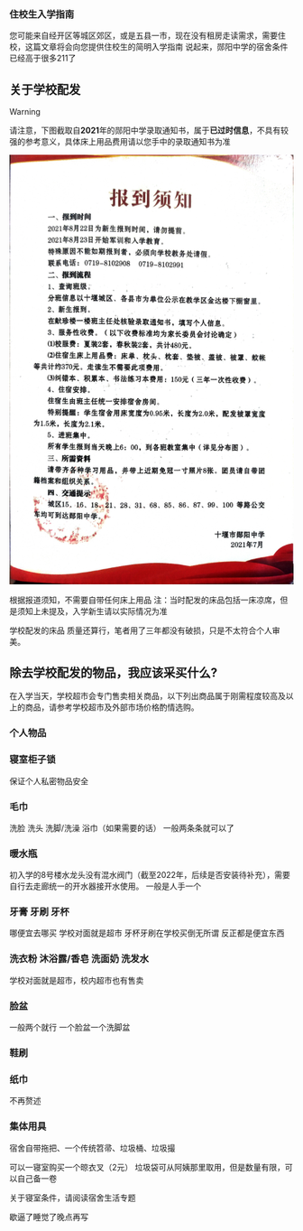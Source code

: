 ### 住校生入学指南

您可能来自经开区等城区郊区，或是五县一市，现在没有租房走读需求，需要住校，这篇文章将会向您提供住校生的简明入学指南
说起来，郧阳中学的宿舍条件已经高于很多211了

## 关于学校配发
> [!WARNING]
> 请注意，下图截取自**2021**年的郧阳中学录取通知书，属于**已过时信息**，不具有较强的参考意义，具体床上用品费用请以您手中的录取通知书为准

![报道须知](./notice.jpg)

根据报道须知，不需要自带任何床上用品
注：当时配发的床品包括一床凉席，但是须知上未提及，入学新生请以实际情况为准

学校配发的床品 质量还算行，笔者用了三年都没有破损，只是不太符合个人审美。

## 除去学校配发的物品，我应该采买什么?
在入学当天，学校超市会专门售卖相关商品，以下列出商品属于刚需程度较高及以上的商品，请参考学校超市及外部市场价格酌情选购。

### 个人物品

### 寝室柜子锁
保证个人私密物品安全

### 毛巾
洗脸 洗头 洗脚/洗澡 浴巾（如果需要的话）
一般两条条就可以了

### 暖水瓶
初入学的8号楼水龙头没有混水阀门（截至2022年，后续是否安装待补充），需要自行去走廊统一的开水器接开水使用。
一般是人手一个

### 牙膏 牙刷 牙杯 
哪便宜去哪买 学校对面就是超市 牙杯牙刷在学校买倒无所谓 反正都是便宜东西

### 洗衣粉 沐浴露/香皂 洗面奶 洗发水
学校对面就是超市，校内超市也有售卖

### 脸盆
一般两个就行 一个脸盆一个洗脚盆  

### 鞋刷

### 纸巾
不再赘述

### 集体用具
宿舍自带拖把、一个传统笤帚、垃圾桶、垃圾撮

可以一寝室购买一个晾衣叉（2元）
垃圾袋可从阿姨那里取用，但是数量有限，可以自己备一卷


关于寝室条件，请阅读宿舍生活专题

歇逼了睡觉了晚点再写
